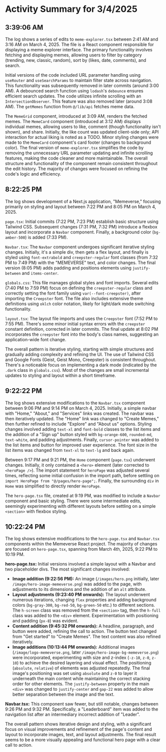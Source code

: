 # Activity Summary for 3/4/2025

## 3:39:06 AM
The log shows a series of edits to `meme-explorer.tsx` between 2:41 AM and 3:16 AM on March 4, 2025.  The file is a React component responsible for displaying a meme explorer interface.  The primary functionality involves fetching and displaying memes, allowing users to filter by category (trending, new, classic, random), sort by (likes, date, comments), and search.

Initial versions of the code included URL parameter handling using `useRouter` and `useSearchParams` to maintain filter state across navigation.  This functionality was subsequently removed in later commits (around 3:00 AM).  A debounced search function using `lodash`'s `debounce` ensures efficient search updates.  The code utilizes infinite scrolling with an `IntersectionObserver`.  This feature was also removed later (around 3:08 AM).  The `getMemes` function from `@/lib/api` fetches meme data.

The `MemeGrid` component, introduced at 3:09 AM, renders the fetched memes.  The `MemeCard` component (introduced at 3:12 AM) displays individual memes, allowing users to like, comment (though functionality isn't shown), and share.  Initially, the like count was updated client-side only; API interaction for actual liking is noted as a TODO.  Minor styling changes were made to the `MemeCard` component's card footer (changes to background color). The final version of `meme-explorer.tsx` simplifies the code by removing the unnecessary URL parameter updating and infinite scrolling features, making the code cleaner and more maintainable.  The overall structure and functionality of the component remain consistent throughout the edit history.  The majority of changes were focused on refining the code's logic and efficiency.


## 8:22:25 PM
The log shows development of a Next.js application, "Memeverse," focusing primarily on styling and layout between 7:22 PM and 8:05 PM on March 4, 2025.

`page.tsx`:  Initial commits (7:22 PM, 7:23 PM) establish basic structure using Tailwind CSS. Subsequent changes (7:31 PM, 7:32 PM) introduce a flexbox layout and incorporate a `Navbar` component.  Finally, a background color (`bg-amber-500`) is added (7:33 PM).

`Navbar.tsx`: The `Navbar` component undergoes significant iterative styling changes. Initially, it's a simple div, then gets a flex layout, and finally is styled using  `font-extrabold` and `creepster-regular` font classes (from 7:32 PM to 7:49 PM)  with the "MEMEVERSE" text, and color changes.  The final version (8:05 PM) adds padding and positions elements using `justify-between` and `items-center`.

`globals.css`: This file manages global styles and font imports.  Several edits (7:40 PM to 7:59 PM) focus on defining the `creepster-regular` class and correctly setting the font family using `var(--font-creepster)`, after importing the `Creepster` font.  The file also includes extensive theme definitions using `oklch` color notation, likely for light/dark mode switching functionality.

`layout.tsx`: The layout file imports and uses the `Creepster` font (7:52 PM to 7:55 PM).  There's some minor initial syntax errors with the `creepster` constant definition, corrected in later commits. The final update at 8:02 PM incorporates the `creepster` font into the body's class names, suggesting an application-wide font change.


The overall pattern is iterative styling, starting with simple structures and gradually adding complexity and refining the UI.  The use of Tailwind CSS and Google Fonts (Geist, Geist Mono, Creepster) is consistent throughout.  There's a noticeable focus on implementing a dark mode (indicated by the `.dark` class in `globals.css`).  Most of the changes are small incremental updates to styling and layout within a short timeframe.


## 9:22:22 PM
The log shows extensive modifications to the `Navbar.tsx` component between 9:06 PM and 9:14 PM on March 4, 2025.  Initially, a simple navbar with "Home," "About," and "Services" links was created.  The navbar was then iteratively updated.  The "Home" link was changed to "Create Memes," then further refined to include "Explore" and "About us" options.  Styling changes involved adding `text-xl` and `font-bold` classes to the list items and the addition of a "Sign up" button styled with `bg-orange-600`, `rounded-md`, `text-white`, and padding adjustments. Finally,  `cursor-pointer` was added to the list items and button for improved user experience.  The font size in the list items was changed from `text-xl` to `text-lg` and back again.


Between 9:17 PM and 9:21 PM, the `Home` component (`page.tsx`) underwent changes. Initially,  it only contained a `<hero>` element (later corrected to `<heroPage />`). The import statement for `heroPage` was adjusted several times, reflecting some initial confusion in the import path, before settling on `import HeroPage from "@/pages/hero-page";`.   Finally, the surrounding `div` in `Home` was simplified to directly render `HeroPage`.

The `hero-page.tsx` file, created at 9:19 PM, was modified to include a `Navbar` component and basic styling. There were some intermediate edits, seemingly experimenting with different layouts before settling on a simple `<section>` with flexbox styling.


## 10:22:24 PM
The log shows extensive modifications to the `hero-page.tsx` and `Navbar.tsx` components within the Memeverse React project.  The majority of changes are focused on `hero-page.tsx`, spanning from March 4th, 2025, 9:22 PM to 10:19 PM.

**hero-page.tsx:** Initial versions involved a simple layout with a Navbar and two placeholder divs.  The most significant changes involved:

* **Image addition (9:22:56 PM):** An image (`/images/hero.png` initially, later `/image/hero-image-memeverse.png`) was added to the page, with adjustments to its dimensions and the addition of an `alt` attribute.
* **Layout adjustments (9:23:40 PM onwards):**  The layout underwent numerous iterations, changing `flex` properties and adding background colors (`bg-gray-300`, `bg-red-50`, `bg-green-50` etc.) to different sections. The `h-screen` class was removed from the `<section>` tag, then the `h-full` class was added to the `<div>` element.  Experimentation with positioning and padding (`px-8`) was evident.
* **Content addition (9:45:32 PM onwards):**  A headline, paragraph, and button were added, refining the call to action. The button text changed from "Get started" to "Create Memes". The text content was also refined iteratively.
* **Image additions (10:13:44 PM onwards):** Additional images (`/image/logo-memeverse.png`, later `/image/hero-image-bg-memeverse.png`) were incorporated, experimenting with size and z-index (`-z-10`, `z-0`, `z-10`) to achieve the desired layering and visual effect.  The positioning (`absolute`, `relative`) of elements was adjusted repeatedly.  The final image's positioning was set using `absolute` and `z-0` to layer it underneath the main content while maintaining the correct stacking order for other elements.  The `justify-between` property in the main `<div>` was changed to `justify-center` and `gap-22` was added to allow better separation between the image and the text.

**Navbar.tsx:** This component saw fewer, but still notable, changes between 9:26 PM and 9:32 PM.  Specifically, a "Leaderboard" item was added to the navigation list after an intermediary incorrect addition of "Leader".

The overall pattern shows iterative design and styling, with a significant focus on visual improvements and refinement of the page's content and layout to incorporate images, text, and layout adjustments. The final result seems to be a more visually appealing and functional hero page with a clear call to action.

